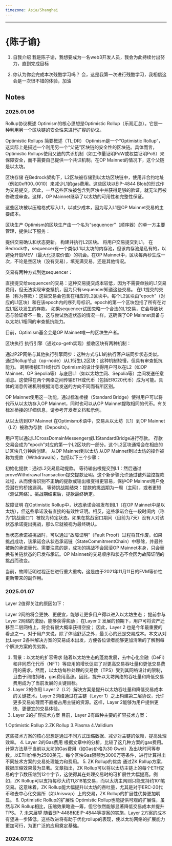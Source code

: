 ```yaml
---
timezone: Asia/Shanghai
---
```

---

# {陈子谕}

1. 自我介绍
  我是陈子谕，我想要成为一名web3开发人员，我会为此持续付出努力，直到完成目标

2. 你认为你会完成本次残酷学习吗？
  会，这是我第一次进行残酷学习，我相信这会是一次很不错的体验，加油

## Notes

<!-- Content_START -->

### 2025.01.06
Rollup协议概述
Optimism的核心思想是Optimistic Rollup（乐观汇总）。它是一种利用另一个区块链的安全性来进行扩容的协议。

Optimistic Rollups 简要概述（TL;DR）
Optimism是一个“Optimistic Rollup”，这实际上是描述一个利用另一个“父链”区块链的安全性的区块链。具体而言，Optimistic Rollups使用父链的共识机制（如工作量证明PoW或权益证明PoS）来保障安全，而不需要自己提供一个共识机制。在OP Mainnet的情况下，这个父链是以太坊。

区块存储
在Bedrock架构下，L2区块被存储到以太坊区块链中，使用非合约地址（例如0xff00..0010）来减少L1的gas费用。这些区块以EIP-4844 Blob的形式作为交易提交，因此，一旦这些区块被包含到区块中并获得足够的验证，就无法再被修改或审查。这样，OP Mainnet继承了以太坊的可用性和完整性保证。

这些区块被以压缩格式写入L1，以减少成本，因为写入L1是OP Mainnet交易的主要成本。

区块生产
Optimism的区块生产由一个名为“sequencer”（顺序器）的单一方主要管理，提供以下服务：

提供交易确认和状态更新。
构建并执行L2区块。
将用户交易提交到L1。
在Bedrock中，sequencer有一个类似L1以太坊的内存池，但该内存池是私有的，以避免开启MEV（最大化提取价值）的机会。在OP Mainnet中，区块每两秒生成一次，不论是空区块（没有交易），填充满交易，还是其他情况。

交易有两种方式到达sequencer：

直接提交给sequencer的交易：这种交易提交成本较低，因为不需要单独的L1交易费用，但无法实现审查抵抗，因为只有sequencer知道这些交易。
在L1提交的交易（称为存款）：这些交易会包含在相应的L2区块中。每个L2区块由“epoch”（对应的L1区块）和在该epoch内的序列号标识。epoch的第一个区块包括了所有在对应L1区块发生的存款。
如果sequencer试图忽略一个合法的L1交易，它会导致状态与验证者不一致，这与尝试伪造状态的情况一样。这确保了OP Mainnet具备与以太坊L1相同的审查抵抗能力。

目前，Optimism基金会是OP Mainnet唯一的区块生产者。

区块执行
执行引擎（通过op-geth实现）接收区块有两种机制：

通过P2P网络与其他执行引擎同步：这种方式与L1的执行客户端同步状态类似。
通过Rollup节点（op-node）从L1衍生L2区块：这种机制较慢，但具有审查抵抗能力。
跨层桥接ETH或代币
Optimism的设计使得用户可以在L2（如OP Mainnet、OP Sepolia等）与底层L1（如以太坊主网、Sepolia等）之间发送任意消息。这使得在两个网络之间传输ETH或代币（包括ERC20代币）成为可能。具体的消息传递机制根据消息发送的方向不同而有所区别。

OP Mainnet使用这一功能，通过标准桥接（Standard Bridge）使得用户可以将代币从以太坊存入OP Mainnet，同时也可以从OP Mainnet提取相同的代币。有关标准桥接的详细信息，请参考开发者文档和示例。

从以太坊到OP Mainnet
在Optimism术语中，交易从以太坊（L1）到OP Mainnet（L2）被称为存款（Deposits）。

用户可以通过L1CrossDomainMessenger或L1StandardBridge进行存款。
存款交易会成为“epoch”对应的第一个L2区块的一部分。这个L2区块通常会在相应的L1区块几分钟后创建。
从OP Mainnet到以太坊
从OP Mainnet到以太坊的操作被称为提款（Withdrawals），包括以下三个步骤：

初始化提款：通过L2交易启动提款。
等待输出根提交到L1：然后通过proveWithdrawalTransaction提交提款证明。这个新步骤允许通过链外监控提款过程，从而使得识别不正确的提款或输出根变得更容易，保护OP Mainnet用户免受潜在的桥接漏洞。
等待挑战期结束：提款的挑战期为一周（主网），或者更短（测试网络）。挑战期结束后，提款最终确定。

故障证明
在Optimistic Rollup中，状态承诺会被发布到L1（在OP Mainnet中是以太坊），但这些承诺没有直接的有效性证明。相反，这些承诺会在一段时间内（称为“挑战窗口”）被视为待定状态。如果在挑战窗口期间（目前为7天）没有人对该状态承诺提出挑战，那么它就被视为最终确认。

当状态承诺被挑战时，可以通过“故障证明”（Fault Proof）过程将其作废。如果挑战成功，该承诺会从状态承诺链（StateCommitmentChain）中移除，并最终被新的承诺替代。需要注意的是，成功的挑战不会回滚OP Mainnet本身，只会替换有关链状态的已发布承诺。OP Mainnet的交易顺序和状态不会因为故障证明的挑战而改变。

当前，故障证明过程正在进行重大重构，这是由于2021年11月11日的EVM等价性更新带来的副作用。


### 2025.01.07
Layer 2值得关注的原因如下：

Layer 2网络将会更快、更便宜，能够让更多用户得以进入以太坊生态；
提前参与Layer 2网络的激励，能够获得奖励；
在Layer 2 发展的预期下，用户可将资产迁移至二层网络上，将会有很大概率获得空投；
因此，Layer 2 也是今年最重要的看点之一。对于用户来说，除了体验舒适之外，最关心的还是交易成本。本文从对比Layer 2各种解决方案的交易成本出发，方便各位读者能够更加清晰的了解到每个解决方案的优劣势。

1. 背景：以太坊的扩容需求
随着以太坊生态的蓬勃发展，去中心化金融（DeFi）和非同质化代币（NFT）等应用的增长促进了对更高交易吞吐量和更低交易费用的需求。然而，以太坊每秒处理的交易数（TPS）受到其网络设计的限制，且由于网络拥堵，gas费用高涨。因此，提升以太坊网络的吞吐量和降低交易费用成为了当前发展的关键目标。
2. Layer 2的作用
Layer 2（L2）解决方案是提升以太坊吞吐量和降低交易成本的关键技术。Layer 2网络通过在主链（Layer 1）之上构建第二层协议，允许更多交易处理而不直接占用主链的资源。这样，Layer 2能够为用户提供更快、更便宜的交易体验。
3. Layer 2的扩容技术方案
目前，Layer 2有四种主要的扩容技术方案：

1.Optimistic Rollup
2.ZK Rollup
3.Plasma
4.Validium

这些技术方案的核心思想是通过不同方式压缩数据、减少对主链的依赖，提高处理效率。
4. Layer 2的Gas费用
根据文章中的分析，比较了这几种方案的gas费用。计算方法基于当前以太坊的Gas费用（如Gas价格为30 Gwei）及出块时间等参数。以ETH价格为2500美元、每个区块Gas限额为3000万等条件，进行计算得出不同技术方案的交易处理能力和费用。
5. ZK Rollup的优势
通过ZK Rollup方案，数据压缩效果最为显著。文章指出，ZK Rollup可以将以太坊主链上的每个ETH交易的字节数压缩到12个字节，这使得其在处理交易时的可扩展性大幅提高。例如，ZK Rollup可以支持每秒大约11,818笔交易，而以太坊主网则只能支持约101笔交易。这意味着，ZK Rollup能大幅提升以太坊的吞吐量，尤其是对于ERC-20代币和去中心化交易所（如Uniswap）上的交易，ZK Rollup的扩展性优势更加明显。
6. Optimistic Rollup的扩展性
Optimistic Rollup也能提供可观的扩展性，虽然与ZK Rollup相比，压缩效果略逊一筹，但它依然能够显著降低交易成本并提升TPS。
7. 未来展望
随着EIP-4488和EIP-4844等提案的实施，Layer 2方案的成本有望进一步降低。这些改进将有助于优化rollup的表现，使以太坊网络的扩展能力更加可行，为更广泛的应用奠定基础。
### 2024.07.12

<!-- Content_END -->
